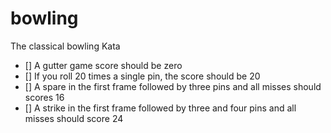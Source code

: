 # bowling

The classical bowling Kata

* [] A gutter game score should be zero
* [] If you roll 20 times a single pin, the score should be 20
* [] A spare in the first frame followed by three pins and all misses should scores 16
* [] A strike in the first frame followed by three and four pins and all misses should score 24